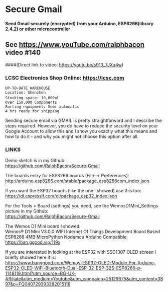 # Secure Gmail
#### Send Gmail securely (encrypted) from your Arduino, ESP8266(library 2.4.2) or other microcontroller

## See https://www.youTube.com/ralphbacon video #140
####(Direct link to video: https://youtu.be/s913_7JXq4w)

### LCSC Electronics Shop Online: https://lcsc.com
```
UP-TO-DATE WAREHOUSE
Location: Shenzhen
Stocking space: 10,000㎡
Over 150,000 Components
Sorting equipment: Semi-automatic
4 hrs ready for shipping
```

Sending secure email via GMAIL is pretty straightforward and I describe the steps required. However, you do have to reduce the security level on your Google Account to allow this and I show you exactly what this means and how to do it - and why you might not choose this option after all.

### LINKS

Demo sketch is in my Github:  
https://github.com/RalphBacon/Secure-Gmail

The boards entry for ESP8266 boards (File--> Preferences):  
http://arduino.esp8266.com/stable/package_esp8266com_index.json

If you want the ESP32 boards (like the one I showed) use this too:  
https://dl.espressif.com/dl/package_esp32_index.json

For the Tools > Board (settings) you need, see the WemosD1Mini_Settings picture in my Github:  
https://github.com/RalphBacon/Secure-Gmail

The Wemos D1 Mini board I showed:  
Wemos® D1 Mini V3.0.0 WIFI Internet Of Things Development Board Based ESP8266 4MB MicroPython Nodemcu Arduino Compatible
https://ban.ggood.vip/119x

If you are interested in looking at the ESP32 with SSD1307 OLED screen I briefly showed here it is:  
https://www.banggood.com/Wemos-ESP32-OLED-Module-For-Arduino-ESP32-OLED-WiFi-Bluetooth-Dual-ESP-32-ESP-32S-ESP8266-p-1148119.html?utm_source=BG-UK-Affiliate&utm_medium=Youtube&utm_campaign=25129675&utm_content=3897&p=FQ040729393382015118
